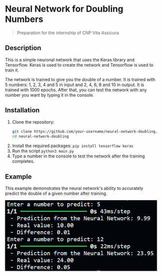 # Neural Network for Doubling Numbers

> Preparation for the internship of CNP Vita Assicura

## Description

This is a simple neuronal network that uses the Keras library and Tensorflow.
Keras is used to create the network and Tensorflow is used to train it.

The network is trained to give you the double of a number. 
It is trained with 5 numbers: 1, 2, 3, 4 and 5 in input and 2, 4, 6, 8 and 10 in output. It is trained with 1000 epochs. After that, you can test the network with any number you want by typing it in the console.

## Installation

1. Clone the repository:
   ```bash
   git clone https://github.com/your-username/neural-network-doubling.git
   cd neural-network-doubling
   ```
2. Install the required packages: `pip install tensorflow keras`
3. Run the script `python3 main.py`
4. Type a number in the console to test the network after the training completes.

## Example

This example demonstrates the neural network's ability to accurately predict the double of a given number after training.

![Alt text](/img/output_terminal.png)